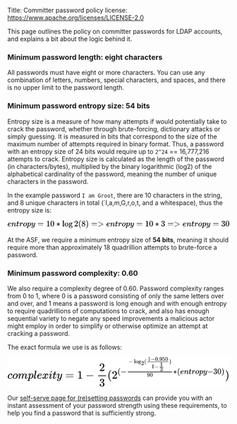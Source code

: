 Title: Committer password policy
license: https://www.apache.org/licenses/LICENSE-2.0

This page outlines the policy on committer passwords for LDAP accounts, and explains a bit 
about the logic behind it.

### Minimum password length: eight characters
All passwords must have eight or more characters. You can use any combination of letters, numbers, special characters, and spaces, and there is no upper limit to the password length.

### Minimum password entropy size: 54 bits
Entropy size is a measure of how many attempts if would potentially take to crack the password, whether 
through brute-forcing, dictionary attacks or simply guessing. It is measured in bits that 
correspond to the size of the maximum number of attempts required in binary format. Thus, 
a password with an entropy size of 24 bits would require up to `2^24` == 16,777,216 attempts 
to crack. Entropy size is calculated as the length of the password (in characters/bytes), 
multiplied by the binary logarithmic (log2) of the alphabetical cardinality of the password, 
meaning the number of unique characters in the password. 

In the example password `I am Groot`, there are 10 characters in the string, and 8 unique 
characters in total (`I,a,m,G,r,o,t, and a whitespace), thus the entropy size is:

![entropy=10*\log{2}(8) => entropy=10 * 3 => entropy=30](../images/pwdpolicy-1.svg)

At the ASF, we require a minimum entropy size of **54 bits**, meaning it should require more than 
approximately 18 quadrillion attempts to brute-force a password.

### Minimum password complexity: 0.60
We also require a complexity degree of 0.60. Password complexity ranges from 0 to 1, where 0 is 
a password consisting of only the same letters over and over, and 1 means a password is 
long enough and with enough entropy to require quadrillions of computations to crack, and also 
has enough sequential variety to negate any speed improvements a malicious actor might employ in 
order to simplify or otherwise optimize an attempt at cracking a password.

The exact formula we use is as follows:

![complexity=1-\frac{2}{3}(2^{(-\frac{-\log_{2}(\frac{1-0.950}{1-\frac{1}{3}})}{90}*(entropy-30)})](../images/pwdpolicy-2.svg)

Our <a href="https://id.apache.org" target="_blank">self-serve page for (re)setting passwords</a> can provide you with 
an instant assessment of your password strength using these requirements, to help you find a 
password that is sufficiently strong.
